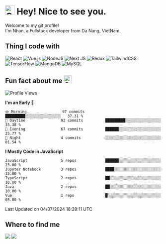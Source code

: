 # <img src="https://raw.githubusercontent.com/Tarikul-Islam-Anik/Animated-Fluent-Emojis/master/Emojis/Smilies/Cowboy%20Hat%20Face.png" alt="Cowboy Hat Face" width="30" height="30" /> Hey! Nice to see you.
Welcome to my git profile! <br/>
I'm Nhan, a Fullstack developer from  Da Nang, VietNam.

## Thing I code with
![React](https://img.shields.io/badge/react-%2320232a.svg?style=for-the-badge&logo=react&logoColor=%2361DAFB) ![Vue.js](https://img.shields.io/badge/vuejs-%2335495e.svg?style=for-the-badge&logo=vuedotjs&logoColor=%234FC08D) 	![NodeJS](https://img.shields.io/badge/node.js-6DA55F?style=for-the-badge&logo=node.js&logoColor=white) ![Next JS](https://img.shields.io/badge/Next-black?style=for-the-badge&logo=next.js&logoColor=white) ![Redux](https://img.shields.io/badge/redux-%23593d88.svg?style=for-the-badge&logo=redux&logoColor=white) ![TailwindCSS](https://img.shields.io/badge/tailwindcss-%2338B2AC.svg?style=for-the-badge&logo=tailwind-css&logoColor=white) ![TensorFlow](https://img.shields.io/badge/TensorFlow-%23FF6F00.svg?style=for-the-badge&logo=TensorFlow&logoColor=white) ![MongoDB](https://img.shields.io/badge/MongoDB-%234ea94b.svg?style=for-the-badge&logo=mongodb&logoColor=white) ![MySQL](https://img.shields.io/badge/mysql-4479A1.svg?style=for-the-badge&logo=mysql&logoColor=white)

## Fun fact about me <img src="https://raw.githubusercontent.com/Tarikul-Islam-Anik/Animated-Fluent-Emojis/master/Emojis/Smilies/Grinning%20Face%20with%20Smiling%20Eyes.png" alt="Grinning Face with Smiling Eyes" width="25" height="25" />
<!--START_SECTION:waka-->
![Profile Views](http://img.shields.io/badge/Profile%20Views-116-blue)

**I'm an Early 🐤** 

```text
🌞 Morning                97 commits          █████████░░░░░░░░░░░░░░░░   37.31 % 
🌆 Daytime                92 commits          █████████░░░░░░░░░░░░░░░░   35.38 % 
🌃 Evening                67 commits          ██████░░░░░░░░░░░░░░░░░░░   25.77 % 
🌙 Night                  4 commits           ░░░░░░░░░░░░░░░░░░░░░░░░░   01.54 % 
```


**I Mostly Code in JavaScript** 

```text
JavaScript               5 repos             ██████░░░░░░░░░░░░░░░░░░░   25.00 % 
Jupyter Notebook         3 repos             ████░░░░░░░░░░░░░░░░░░░░░   15.00 % 
TypeScript               2 repos             ██░░░░░░░░░░░░░░░░░░░░░░░   10.00 % 
Java                     2 repos             ██░░░░░░░░░░░░░░░░░░░░░░░   10.00 % 
Vue                      1 repo              █░░░░░░░░░░░░░░░░░░░░░░░░   05.00 % 
```




 Last Updated on 04/07/2024 18:39:11 UTC
<!--END_SECTION:waka-->

## Where to find me
<a href="https://www.facebook.com/nhanphan159"><img src="https://img.shields.io/badge/Facebook-1877F2?style=for-the-badge&logo=facebook&logoColor=white"/></a>   <a href="https://www.linkedin.com/in/thanhnhan-1509p"><img src="https://img.shields.io/badge/LinkedIn-0077B5?style=for-the-badge&logo=linkedin&logoColor=white"/></a>
